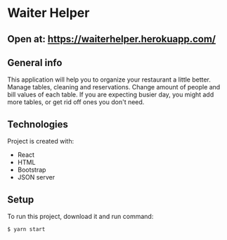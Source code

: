 # Waiter Helper

## Open at: https://waiterhelper.herokuapp.com/

## General info

This application will help you to organize your restaurant a little better.
Manage tables, cleaning and reservations. Change amount of people and bill values of each table. If you are expecting busier day, you might add more tables, or get rid off ones you don't need.

## Technologies

Project is created with: 

* React
* HTML
* Bootstrap
* JSON server

## Setup

To run this project, download it and run command:

```
$ yarn start
```
